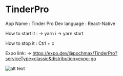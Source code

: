 # TinderPro

App Name : Tinder Pro
Dev language : React-Native

How to start it :
-> yarn i
-> yarn start

How to stop it :
Ctrl + c

Expo link:
-> https://expo.dev/@pochmax/TinderPro?serviceType=classic&distribution=expo-go

![alt text](https://github.com/pochmax/TinderPro/blob/gif.gif?raw=true)
